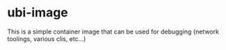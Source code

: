 # ubi-image
This is a simple container image that can be used for debugging (network toolings, various clis, etc...)
